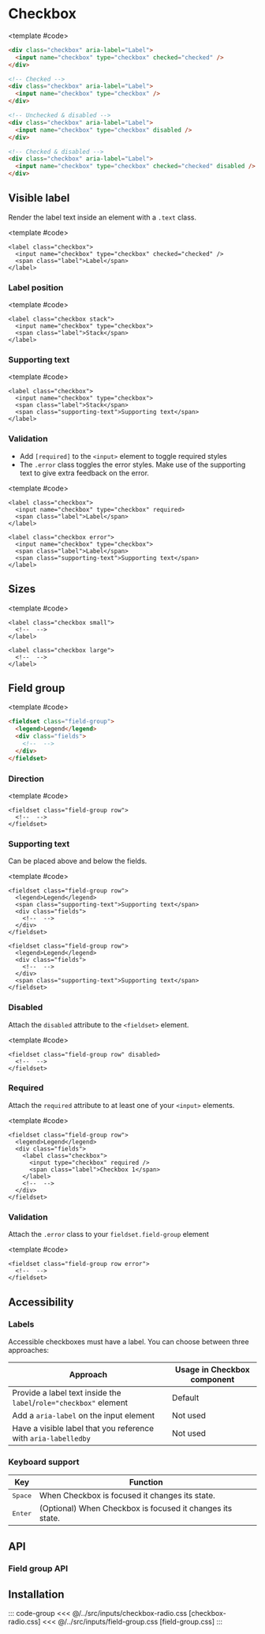 <script setup>
import Example from "../../.vitepress/theme/app/components/Example.vue";
import Baseline from "../../.vitepress/theme/app/components/Baseline.vue";
</script>

# Checkbox

<Example row>
<template #example>
  <div class="checkbox" aria-label="Label">
   <input name="checkbox" type="checkbox" checked="checked">
  </div>

  <div class="checkbox" aria-label="Label">
   <input name="checkbox" type="checkbox">
   </div>

  <div class="checkbox" aria-label="Label">
   <input name="checkbox" type="checkbox" disabled>
   </div>

  <div class="checkbox" aria-label="Label">
   <input name="checkbox" type="checkbox" checked="checked" disabled>
</div>
</template>

<template #code>

<!-- prettier-ignore -->
```html
<div class="checkbox" aria-label="Label">
  <input name="checkbox" type="checkbox" checked="checked" />
</div>

<!-- Checked -->
<div class="checkbox" aria-label="Label">
  <input name="checkbox" type="checkbox" />
</div>

<!-- Unchecked & disabled -->
<div class="checkbox" aria-label="Label">
  <input name="checkbox" type="checkbox" disabled />
</div>

<!-- Checked & disabled -->
<div class="checkbox" aria-label="Label">
  <input name="checkbox" type="checkbox" checked="checked" disabled />
</div>
```

</template>

</Example>

## Visible label

Render the label text inside an element with a `.text` class.

<Example column centered>
<template #example>
    <label class="checkbox">
      <input name="checkbox" type="checkbox" checked="checked">
      <span class="label">Choice A</span>
    </label>

  <label class="checkbox">
    <input name="checkbox" type="checkbox" disabled>
    <span class="label">Disabled</span>
  </label>

  <label class="checkbox">
    <input  name="checkbox" type="checkbox" checked="checked" disabled>
    <span class="label">Checked and disabled</span>
  </label>

  <label class="checkbox">
    <input name="checkbox" type="checkbox">
    <span class="label">Long text dolor amet mustache knausgaard +1, blue bottle waistcoat tbh semiotics artisan synth stumptown gastropub cornhole <a class="link" href="#visible-label">privacy policy ipsum</a></span>
  </label>
</template>

<template #code>

```html{3}
<label class="checkbox">
  <input name="checkbox" type="checkbox" checked="checked" />
  <span class="label">Label</span>
</label>

```

</template>
</Example>

### Label position

<Example row gapL>
<template #example>
  <label class="checkbox">
    <input name="checkbox" type="checkbox">
    <span class="label">Default</span>
  </label>

  <label class="checkbox stack">
    <input name="checkbox" type="checkbox">
    <span class="label">Stack</span>
  </label>

</template>

<template #code>

```html{1}
<label class="checkbox stack">
  <input name="checkbox" type="checkbox">
  <span class="label">Stack</span>
</label>

```

</template>
</Example>

### Supporting text

<Example row gapL>
<template #example>
  <label class="checkbox">
    <input name="checkbox" type="checkbox">
    <span class="label">Default</span>
    <span class="supporting-text">Supporting text</span>
  </label>

  <label class="checkbox stack">
    <input name="checkbox" type="checkbox">
    <span class="label">Stack</span>
    <span class="supporting-text">Supporting text</span>
  </label>

</template>

<template #code>

```html{4}
<label class="checkbox">
  <input name="checkbox" type="checkbox">
  <span class="label">Stack</span>
  <span class="supporting-text">Supporting text</span>
</label>

```

</template>
</Example>

### Validation

- Add `[required]` to the `<input>` element to toggle required styles
- The `.error` class toggles the error styles. Make use of the supporting text to give extra feedback on the error.

<Example column gapL>
<template #example>
<div class="example-row gap-l">
  <label class="checkbox">
    <input name="checkbox" type="checkbox" required>
    <span class="label">Default</span>
  </label>

  <label class="checkbox stack">
    <input name="checkbox" type="checkbox" required>
    <span class="label">Stack</span>
  </label>
</div>
<div class="example-row gap-l">
  <label class="checkbox error">
    <input name="checkbox" checked type="checkbox">
    <span class="label">Default</span>
    <span class="supporting-text">Check yourself</span>
  </label>

  <label class="checkbox stack error">
    <input name="checkbox" type="checkbox">
    <span class="label">Stack</span>
    <span class="supporting-text">Before you wreck yourself</span>
  </label>
</div>

</template>

<template #code>

```html{2,6}
<label class="checkbox">
  <input name="checkbox" type="checkbox" required>
  <span class="label">Label</span>
</label>

<label class="checkbox error">
  <input name="checkbox" type="checkbox">
  <span class="label">Label</span>
  <span class="supporting-text">Supporting text</span>
</label>

```

</template>
</Example>

## Sizes

<Example column gapL centered>
<template #example>
   <div class="example-row">
   <label class="checkbox small">
      <input name="checkbox" type="checkbox" checked="checked">
      <span class="sr-only">Label</span>
  </label>
  <label class="checkbox">
     <input name="checkbox" type="checkbox" checked="checked">
     <span class="sr-only">Label</span>
  </label>
  <label class="checkbox large">
     <input name="checkbox" type="checkbox" checked="checked">
     <span class="sr-only">Label</span>
  </label>
   </div>

   <div class="example-row">
    <label class="checkbox small">
      <input name="checkbox" type="checkbox" checked="checked">
      <span class="label">Small</span>
    </label>
    <label class="checkbox">
      <input name="checkbox" type="checkbox" checked="checked">
      <span class="label">Default</span>
    </label>
    <label class="checkbox large">
      <input name="checkbox" type="checkbox" checked="checked">
      <span class="label">Large</span>
    </label>
   </div>
</template>

<template #code>

```html{1,5}
<label class="checkbox small">
  <!--  -->
</label>

<label class="checkbox large">
  <!--  -->
</label>
```

</template>
</Example>

## Field group

<Example centered column>
<template #example>
<fieldset class="field-group">
<legend>Legend</legend>
<div class="fields">
<label class="checkbox">
  <input type="checkbox" checked />
  <span class="label">Checkbox 1</span>
</label>

<label class="checkbox">
  <input type="checkbox" />
  <span class="label">Checkbox 2</span>
</label>

<label class="checkbox">
  <input type="checkbox" />
  <span class="label">Checkbox 3</span>
</label>
</div>
</fieldset>
</template>

<template #code>

```html
<fieldset class="field-group">
  <legend>Legend</legend>
  <div class="fields">
    <!--  -->
  </div>
</fieldset>
```

</template>
</Example>

### Direction

<Example row>
<template #example>
<fieldset class="field-group row">
<legend>Legend</legend>
<div class="fields">
<label class="checkbox">
  <input type="checkbox" checked />
  <span class="label">Checkbox 1</span>
</label>

<label class="checkbox">
  <input type="checkbox" />
  <span class="label">Checkbox 2</span>
</label>

<label class="checkbox">
  <input type="checkbox" />
  <span class="label">Checkbox 3</span>
</label>
</div>
</fieldset>
</template>

<template #code>

```html{1}
<fieldset class="field-group row">
  <!--  -->
</fieldset>
```

</template>
</Example>

### Supporting text

Can be placed above and below the fields.

<Example column centered gapL>
<template #example>
<fieldset class="field-group row">
<legend>Legend</legend>
<span class="supporting-text">Supporting text above fields</span>
<div class="fields">
<label class="checkbox">
  <input type="checkbox" checked />
  <span class="label">Checkbox 1</span>
</label>

<label class="checkbox">
  <input type="checkbox" />
  <span class="label">Checkbox 2</span>
</label>

<label class="checkbox">
  <input type="checkbox" />
  <span class="label">Checkbox 3</span>
</label>
</div>
</fieldset>

<fieldset class="field-group row">
<legend>Legend</legend>
<div class="fields">
<label class="checkbox">
  <input type="checkbox" checked />
  <span class="label">Checkbox 1</span>
</label>

<label class="checkbox">
  <input type="checkbox" />
  <span class="label">Checkbox 2</span>
</label>

<label class="checkbox">
  <input type="checkbox" />
  <span class="label">Checkbox 3</span>
</label>
</div>
<span class="supporting-text">Supporting text below fields</span>
</fieldset>
</template>

<template #code>

```html{3,14}
<fieldset class="field-group row">
  <legend>Legend</legend>
  <span class="supporting-text">Supporting text</span>
  <div class="fields">
    <!--  -->
  </div>
</fieldset>

<fieldset class="field-group row">
  <legend>Legend</legend>
  <div class="fields">
    <!--  -->
  </div>
  <span class="supporting-text">Supporting text</span>
</fieldset>
```

</template>
</Example>

### Disabled

Attach the `disabled` attribute to the `<fieldset>` element.

<Example row>
<template #example>
<fieldset class="field-group row" disabled>
<legend>Legend</legend>
<div class="fields">
<label class="checkbox">
  <input type="checkbox" checked />
  <span class="label">Checkbox 1</span>
</label>

<label class="checkbox">
  <input type="checkbox" />
  <span class="label">Checkbox 2</span>
</label>

<label class="checkbox">
  <input type="checkbox" />
  <span class="label">Checkbox 3</span>
</label>

</div>
</fieldset>
</template>

<template #code>

```html{1}
<fieldset class="field-group row" disabled>
  <!--  -->
</fieldset>
```

</template>
</Example>

### Required

Attach the `required` attribute to at least one of your `<input>` elements.

<Example row>
<template #example>
<fieldset class="field-group row">
<legend>These are required!</legend>
<div class="fields">
<label class="checkbox">
  <input type="checkbox" required />
  <span class="label">Checkbox 1</span>
</label>

<label class="checkbox">
  <input type="checkbox" required />
  <span class="label">Checkbox 2</span>
</label>

<label class="checkbox">
  <input type="checkbox" required />
  <span class="label">Checkbox 3</span>
</label>
</div>
</fieldset>
</template>

<template #code>

```html{5}
<fieldset class="field-group row">
  <legend>Legend</legend>
  <div class="fields">
    <label class="checkbox">
      <input type="checkbox" required />
      <span class="label">Checkbox 1</span>
    </label>
    <!--  -->
  </div>
</fieldset>
```

</template>
</Example>

### Validation

Attach the `.error` class to your `fieldset.field-group` element

<Example row>
<template #example>
<fieldset class="field-group row error">
<legend>Legend</legend>
<span class="supporting-text">Something went wrong!</span>
<div class="fields">
<label class="checkbox">
  <input type="checkbox" checked />
  <span class="label">Checkbox 1</span>
</label>

<label class="checkbox">
  <input type="checkbox" />
  <span class="label">Checkbox 2</span>
</label>

<label class="checkbox">
  <input type="checkbox" />
  <span class="label">Checkbox 3</span>
</label>

</div>
</fieldset>
</template>

<template #code>

```html{1}
<fieldset class="field-group row error">
  <!--  -->
</fieldset>
```

</template>
</Example>

## Accessibility

### Labels

Accessible checkboxes must have a label. You can choose between three approaches:

| Approach                                                          | Usage in Checkbox component |
| ----------------------------------------------------------------- | --------------------------- |
| Provide a label text inside the `label`/`role="checkbox"` element | Default                     |
| Add a `aria-label` on the input element                           | Not used                    |
| Have a visible label that you reference with `aria-labelledby`    | Not used                    |

### Keyboard support

<div class="not-rich-text">

| Key              | Function                                                  |
| ---------------- | --------------------------------------------------------- |
| <kbd>Space</kbd> | When Checkbox is focused it changes its state.            |
| <kbd>Enter</kbd> | (Optional) When Checkbox is focused it changes its state. |

</div>

## API

<!--@include: ./checkbox-radio-api.md -->

### Field group API

<!--@include: ./field-group-api.md -->

## Installation

::: code-group
<<< @/../src/inputs/checkbox-radio.css [checkbox-radio.css]
<<< @/../src/inputs/field-group.css [field-group.css]
:::
